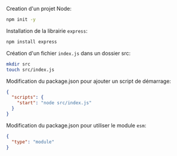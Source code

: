 Creation d'un projet Node:

```bash
npm init -y
```

Installation de la librairie `express`:

```bash
npm install express
```

Création d'un fichier `index.js` dans un dossier src:

```bash
mkdir src
touch src/index.js
```

Modification du package.json pour ajouter un script de démarrage:

```json
{
  "scripts": {
    "start": "node src/index.js"
  }
}
```

Modification du package.json pour utiliser le module `esm`:

```json
{
  "type": "module"
}
```
